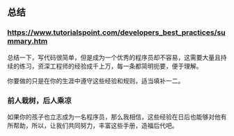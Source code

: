 ## 总结
### https://www.tutorialspoint.com/developers_best_practices/summary.htm
总结一下，写代码很简单，但是成为一个优秀的程序员却不容易，这需要大量且持续的练习，资深工程师的经验成千上万，每一条都简明扼要，便于理解。

你要做的只是在你的生涯中遵守这些经验和规则，适当填补一二。

### 前人栽树，后人乘凉
如果你的孩子也立志成为一名程序员，那么我相信，这些经验在日后也能够对他有所帮助，所以，让我们共同努力，丰富这些手册，造福后代吧。